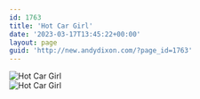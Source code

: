 ```yaml
---
id: 1763
title: 'Hot Car Girl'
date: '2023-03-17T13:45:22+00:00'
layout: page
guid: 'http://new.andydixon.com/?page_id=1763'
---
```


![Hot Car Girl](https://i0.wp.com/assets.g8x2.ldn.idrivee2-23.com/posters/Hot%20Car%20Girl%2001.jpg?w=1200&ssl=1 "Hot Car Girl")  
![Hot Car Girl](https://i0.wp.com/assets.g8x2.ldn.idrivee2-23.com/posters/Hot%20Car%20Girl%2002.jpg?w=1200&ssl=1 "Hot Car Girl")